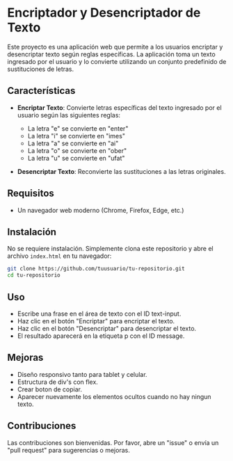 # Encriptador y Desencriptador de Texto

Este proyecto es una aplicación web que permite a los usuarios encriptar y desencriptar texto según reglas específicas. La aplicación toma un texto ingresado por el usuario y lo convierte utilizando un conjunto predefinido de sustituciones de letras.

## Características

- **Encriptar Texto**: Convierte letras específicas del texto ingresado por el usuario según las siguientes reglas:
  - La letra "e" se convierte en "enter"
  - La letra "i" se convierte en "imes"
  - La letra "a" se convierte en "ai"
  - La letra "o" se convierte en "ober"
  - La letra "u" se convierte en "ufat"

- **Desencriptar Texto**: Reconvierte las sustituciones a las letras originales.

## Requisitos

- Un navegador web moderno (Chrome, Firefox, Edge, etc.)

## Instalación

No se requiere instalación. Simplemente clona este repositorio y abre el archivo `index.html` en tu navegador:

```bash
git clone https://github.com/tuusuario/tu-repositorio.git
cd tu-repositorio
```

## Uso
- Escribe una frase en el área de texto con el ID text-input.
- Haz clic en el botón "Encriptar" para encriptar el texto.
- Haz clic en el botón "Desencriptar" para desencriptar el texto.
- El resultado aparecerá en la etiqueta p con el ID message.

## Mejoras
- Diseño responsivo tanto para tablet y celular.
- Estructura de div's con flex.
- Crear boton de copiar.
- Aparecer nuevamente los elementos ocultos cuando no hay ningun texto.

## Contribuciones
Las contribuciones son bienvenidas. Por favor, abre un "issue" o envía un "pull request" para sugerencias o mejoras.
